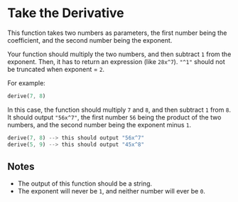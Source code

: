 # Take the Derivative

This function takes two numbers as parameters, the first number being the coefficient, and the second number being the exponent.

Your function should multiply the two numbers, and then subtract `1` from the exponent. Then, it has to return an expression (like `28x^7`). `"^1"` should not be truncated when exponent = `2`.

For example:

```rust
derive(7, 8)
```

In this case, the function should multiply `7` and `8`, and then subtract `1` from `8`. It should output `"56x^7"`, the first number `56` being the product of the two numbers, and the second number being the exponent minus `1`.

```rust
derive(7, 8) --> this should output "56x^7"
derive(5, 9) --> this should output "45x^8"
```

## Notes

- The output of this function should be a string.
- The exponent will never be `1`, and neither number will ever be `0`.
